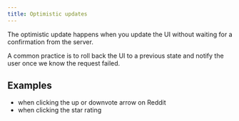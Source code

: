 ```yaml
---
title: Optimistic updates
---
```

The optimistic update happens when you update the UI without waiting for a confirmation from the server.

A common practice is to roll back the UI to a previous state and notify the user once we know the request failed.

## Examples

- when clicking the up or downvote arrow on Reddit
- when clicking the star rating
